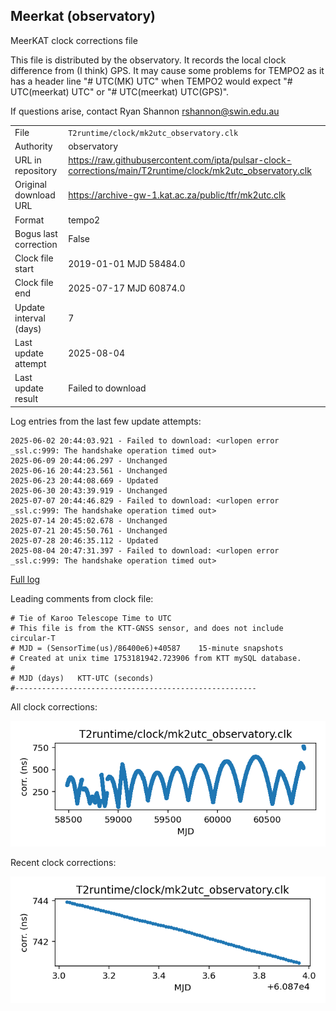 
## Meerkat (observatory)

MeerKAT clock corrections file

This file is distributed by the observatory. It records the local
clock difference from (I think) GPS. It may cause some problems
for TEMPO2 as it has a header line "# UTC(MK) UTC" when TEMPO2
would expect "# UTC(meerkat) UTC" or "# UTC(meerkat) UTC(GPS)".

If questions arise, contact Ryan Shannon <rshannon@swin.edu.au>

|     |     |
|:--- |:--- |
| File | `T2runtime/clock/mk2utc_observatory.clk` |
| Authority | observatory |
| URL in repository | <https://raw.githubusercontent.com/ipta/pulsar-clock-corrections/main/T2runtime/clock/mk2utc_observatory.clk> |
| Original download URL | <https://archive-gw-1.kat.ac.za/public/tfr/mk2utc.clk> |
| Format | tempo2 |
| Bogus last correction | False |
| Clock file start | 2019-01-01 MJD 58484.0 |
| Clock file end | 2025-07-17 MJD 60874.0 |
| Update interval (days) | 7 |
| Last update attempt | 2025-08-04 |
| Last update result | Failed to download |

Log entries from the last few update attempts:
```
2025-06-02 20:44:03.921 - Failed to download: <urlopen error _ssl.c:999: The handshake operation timed out>
2025-06-09 20:44:06.297 - Unchanged
2025-06-16 20:44:23.561 - Unchanged
2025-06-23 20:44:08.669 - Updated
2025-06-30 20:43:39.919 - Unchanged
2025-07-07 20:44:46.829 - Failed to download: <urlopen error _ssl.c:999: The handshake operation timed out>
2025-07-14 20:45:02.678 - Unchanged
2025-07-21 20:45:50.761 - Unchanged
2025-07-28 20:46:35.112 - Updated
2025-08-04 20:47:31.397 - Failed to download: <urlopen error _ssl.c:999: The handshake operation timed out>
```
[Full log](https://raw.githubusercontent.com/ipta/pulsar-clock-corrections/main/log/T2runtime/clock/mk2utc_observatory.clk.log)

Leading comments from clock file:

    # Tie of Karoo Telescope Time to UTC
    # This file is from the KTT-GNSS sensor, and does not include circular-T
    # MJD = (SensorTime(us)/86400e6)+40587    15-minute snapshots
    # Created at unix time 1753181942.723906 from KTT mySQL database.
    #
    # MJD (days)   KTT-UTC (seconds)
    #------------------------------------------------------



All clock corrections:

![plot of all clock corrections](mk2utc_observatory.clk.png "All corrections")

Recent clock corrections:

![plot of recent clock corrections](mk2utc_observatory.clk.short.png "Recent corrections")

